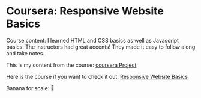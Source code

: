 # Coursera: Responsive Website Basics

Course content: I learned HTML and CSS basics as well as Javascript basics. 
The instructors had great accents! They made it easy to follow along and take notes. 

This is my content from the course: 
[coursera Project](https://ashattack.github.io/Coursera-Responsive-Web-Basics/index.html)

Here is the course if you want to check it out: 
[Responsive Website Basics](https://www.coursera.org/learn/website-coding/home/welcome)

Banana for scale: 
:banana:
